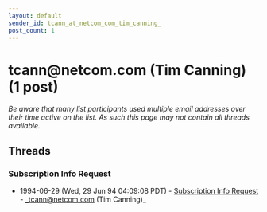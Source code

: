 ```yaml
---
layout: default
sender_id: tcann_at_netcom_com_tim_canning_
post_count: 1
---
```


# tcann<span>@</span>netcom.com (Tim Canning) (1 post)

_Be aware that many list participants used multiple email addresses over their time active on the list. As such this page may not contain all threads available._

## Threads

### Subscription Info Request
+ 1994-06-29 (Wed, 29 Jun 94 04:09:08 PDT) - [Subscription Info Request](/archive/1994/06/cc3ff87aec5d1796739749b68157bba481770e57662a9115d49349cc0359ebe0) - _tcann@netcom.com (Tim Canning)_

